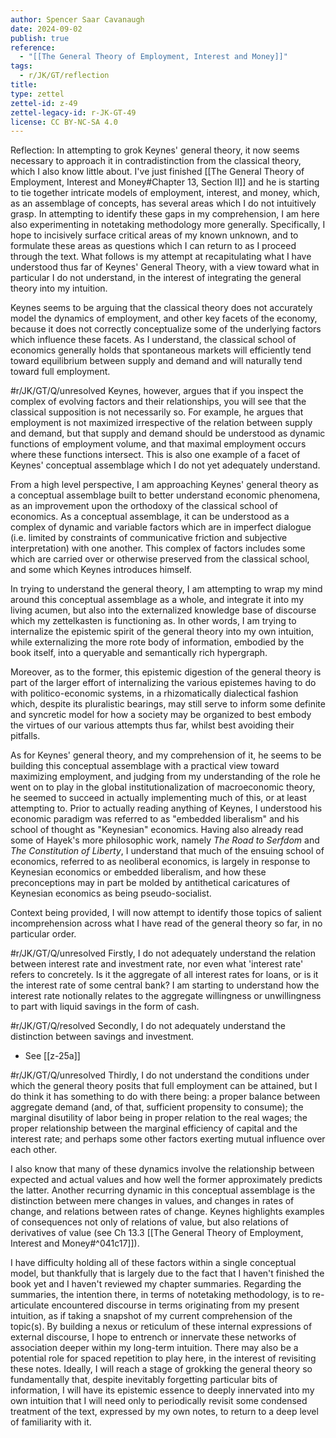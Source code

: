 ```yaml
---
author: Spencer Saar Cavanaugh
date: 2024-09-02
publish: true
reference:
  - "[[The General Theory of Employment, Interest and Money]]"
tags:
  - r/JK/GT/reflection
title:
type: zettel
zettel-id: z-49
zettel-legacy-id: r-JK-GT-49
license: CC BY-NC-SA 4.0
---
```


Reflection: In attempting to grok Keynes' general theory, it now seems necessary to approach it in contradistinction from the classical theory, which I also know little about. I've just finished [[The General Theory of Employment, Interest and Money#Chapter 13, Section II]] and he is starting to tie together intricate models of employment, interest, and money, which, as an assemblage of concepts, has several areas which I do not intuitively grasp. In attempting to identify these gaps in my comprehension, I am here also experimenting in notetaking methodology more generally. Specifically, I hope to incisively surface critical areas of my known unknown, and to formulate these areas as questions which I can return to as I proceed through the text. What follows is my attempt at recapitulating what I have understood thus far of Keynes' General Theory, with a view toward what in particular I do not understand, in the interest of integrating the general theory into my intuition.

Keynes seems to be arguing that the classical theory does not accurately model the dynamics of employment, and other key facets of the economy, because it does not correctly conceptualize some of the underlying factors which influence these facets. As I understand, the classical school of economics generally holds that spontaneous markets will efficiently tend toward equilibrium between supply and demand and will naturally tend toward full employment.

#r/JK/GT/Q/unresolved Keynes, however, argues that if you inspect the complex of evolving factors and their relationships, you will see that the classical supposition is not necessarily so. For example, he argues that employment is not maximized irrespective of the relation between supply and demand, but that supply and demand should be understood as dynamic functions of employment volume, and that maximal employment occurs where these functions intersect. This is also one example of a facet of Keynes' conceptual assemblage which I do not yet adequately understand.

From a high level perspective, I am approaching Keynes' general theory as a conceptual assemblage built to better understand economic phenomena, as an improvement upon the orthodoxy of the classical school of economics. As a conceptual assemblage, it can be understood as a complex of dynamic and variable factors which are in imperfect dialogue (i.e. limited by constraints of communicative friction and subjective interpretation) with one another. This complex of factors includes some which are carried over or otherwise preserved from the classical school, and some which Keynes introduces himself.

In trying to understand the general theory, I am attempting to wrap my mind around this conceptual assemblage as a whole, and integrate it into my living acumen, but also into the externalized knowledge base of discourse which my zettelkasten is functioning as. In other words, I am trying to internalize the epistemic spirit of the general theory into my own intuition, while externalizing the more rote body of information, embodied by the book itself, into a queryable and semantically rich hypergraph.

Moreover, as to the former, this epistemic digestion of the general theory is part of the larger effort of internalizing the various epistemes having to do with politico-economic systems, in a rhizomatically dialectical fashion which, despite its pluralistic bearings, may still serve to inform some definite and syncretic model for how a society may be organized to best embody the virtues of our various attempts thus far, whilst best avoiding their pitfalls.

As for Keynes' general theory, and my comprehension of it, he seems to be building this conceptual assemblage with a practical view toward maximizing employment, and judging from my understanding of the role he went on to play in the global institutionalization of macroeconomic theory, he seemed to succeed in actually implementing much of this, or at least attempting to. Prior to actually reading anything of Keynes, I understood his economic paradigm was referred to as "embedded liberalism" and his school of thought as "Keynesian" economics. Having also already read some of Hayek's more philosophic work, namely _The Road to Serfdom_ and _The Constitution of Liberty_, I understand that much of the ensuing school of economics, referred to as neoliberal economics, is largely in response to Keynesian economics or embedded liberalism, and how these preconceptions may in part be molded by antithetical caricatures of Keynesian economics as being pseudo-socialist.

Context being provided, I will now attempt to identify those topics of salient incomprehension across what I have read of the general theory so far, in no particular order.

#r/JK/GT/Q/unresolved Firstly, I do not adequately understand the relation between interest rate and investment rate, nor even what 'interest rate' refers to concretely. Is it the aggregate of all interest rates for loans, or is it the interest rate of some central bank? I am starting to understand how the interest rate notionally relates to the aggregate willingness or unwillingness to part with liquid savings in the form of cash.

#r/JK/GT/Q/resolved Secondly, I do not adequately understand the distinction between savings and investment.

- See [[z-25a]]

#r/JK/GT/Q/unresolved Thirdly, I do not understand the conditions under which the general theory posits that full employment can be attained, but I do think it has something to do with there being: a proper balance between aggregate demand (and, of that, sufficient propensity to consume); the marginal disutility of labor being in proper relation to the real wages; the proper relationship between the marginal efficiency of capital and the interest rate; and perhaps some other factors exerting mutual influence over each other.

I also know that many of these dynamics involve the relationship between expected and actual values and how well the former approximately predicts the latter. Another recurring dynamic in this conceptual assemblage is the distinction between mere changes in values, and changes in rates of change, and relations between rates of change. Keynes highlights examples of consequences not only of relations of value, but also relations of derivatives of value (see Ch 13.3 [[The General Theory of Employment, Interest and Money#^041c17]]).

I have difficulty holding all of these factors within a single conceptual model, but thankfully that is largely due to the fact that I haven't finished the book yet and I haven't reviewed my chapter summaries. Regarding the summaries, the intention there, in terms of notetaking methodology, is to re-articulate encountered discourse in terms originating from my present intuition, as if taking a snapshot of my current comprehension of the topic(s). By building a nexus or reticulum of these internal expressions of external discourse, I hope to entrench or innervate these networks of association deeper within my long-term intuition. There may also be a potential role for spaced repetition to play here, in the interest of revisiting these notes. Ideally, I will reach a stage of grokking the general theory so fundamentally that, despite inevitably forgetting particular bits of information, I will have its epistemic essence to deeply innervated into my own intuition that I will need only to periodically revisit some condensed treatment of the text, expressed by my own notes, to return to a deep level of familiarity with it.
